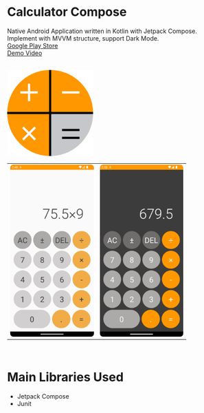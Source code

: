 # Calculator Compose
Native Android Application written in Kotlin with Jetpack Compose.  
Implement with MVVM structure, support Dark Mode.  
[Google Play Store](https://play.google.com/store/apps/details?id=levilin.calculator)  
[Demo Video](https://youtu.be/0bS521RH5P0)  
<br>

<img src="https://github.com/gy6543721/Calculator/blob/main/app/src/main/res/playstore.png" height="200"/>

<br>
<table>
	<tr>
		<td>
			<img src="https://raw.githubusercontent.com/gy6543721/Calculator/main/pictures/001.png" height="400"/>
		</td>
		<td>
			<img src="https://raw.githubusercontent.com/gy6543721/Calculator/main/pictures/002.png" height="400"/>
		</td>
	</tr>
<table>
<br>

# Main Libraries Used
* Jetpack Compose
* Junit
